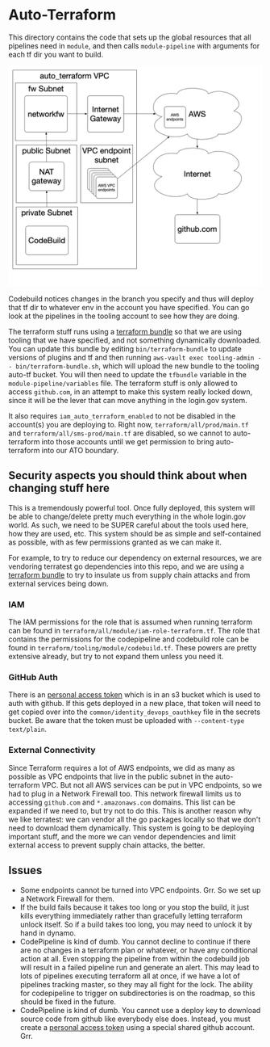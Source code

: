 # Auto-Terraform

This directory contains the code that sets up the global resources that all pipelines need
in `module`, and then calls `module-pipeline` with arguments for each tf dir you want
to build.

![auto_terraform Diagram](./auto_terraform.png)

Codebuild notices changes in the branch you specify and thus will deploy that tf dir to whatever
env in the account you have specified.  You can go look at the pipelines in the tooling account
to see how they are doing.

The terraform stuff runs using a [terraform bundle](https://github.com/hashicorp/terraform/tree/master/tools/terraform-bundle)
so that we are using tooling that we have specified, and not something dynamically downloaded.
You can update this bundle by editing `bin/terraform-bundle` to update versions of plugins and tf
and then running `aws-vault exec tooling-admin -- bin/terraform-bundle.sh`,
which will upload the new bundle to the tooling auto-tf bucket.  You will then
need to update the `tfbundle` variable in the `module-pipeline/variables` file.
The terraform stuff is only allowed
to access `github.com`, in an attempt to make this system really locked down,
since it will be the lever that can move anything in the login.gov system.

It also requires `iam_auto_terraform_enabled` to not be disabled in the account(s) you
are deploying to.  Right now, `terraform/all/prod/main.tf` and `terraform/all/sms-prod/main.tf`
are disabled, so we cannot to auto-terraform into those accounts until we get permission
to bring auto-terraform into our ATO boundary.

## Security aspects you should think about when changing stuff here

This is a tremendously powerful tool.  Once fully deployed, this system will
be able to change/delete pretty much everything in the whole login.gov world.
As such, we need to be SUPER careful about the tools used here, how they are
used, etc.  This system should be as simple and self-contained as possible,
with as few permissions granted as we can make it.

For example, to try to reduce our dependency on external resources, we are
vendoring terratest go dependencies into this repo, and we are using a 
[terraform bundle](https://github.com/hashicorp/terraform/tree/master/tools/terraform-bundle)
to try to insulate us from supply chain attacks and from external services
being down.

### IAM

The IAM permissions for the role that is assumed when running terraform can be found
in `terraform/all/module/iam-role-terraform.tf`.  The role that contains the
permissions for the codepipeline and codebuild role can be found in
`terraform/tooling/module/codebuild.tf`.  These powers are pretty extensive already,
but try to not expand them unless you need it.

### GitHub Auth

There is an [personal access token](https://docs.github.com/en/github/authenticating-to-github/creating-a-personal-access-token)
which is in an s3 bucket which is used to auth with github.
If this gets deployed in a new place, that token will need to get copied over into
the `common/identity_devops_oauthkey` file in the secrets bucket.
Be aware that the token must be uploaded with `--content-type text/plain`.

### External Connectivity

Since Terraform requires a lot of AWS endpoints, we did as many as possible as VPC
endpoints that live in the public subnet in the auto-terraform VPC.  But not all
AWS services can be put in VPC endpoints, so we had to plug in a Network Firewall
too.  This network firewall limits us to accessing `github.com` and `*.amazonaws.com`
domains.  This list can be expanded if we need to, but try not to do this.  This is
another reason why we like terratest:  we can vendor all the go packages locally
so that we don't need to download them dynamically.  This system is going to be 
deploying important stuff, and the more we can vendor dependencies and limit
external access to prevent supply chain attacks, the better.

## Issues

* Some endpoints cannot be turned into VPC endpoints.  Grr.  So we set up
  a Network Firewall for them.
* If the build fails because it takes too long or you stop the build,
  it just kills everything immediately rather than gracefully letting terraform
  unlock itself.  So if a build takes too long, you may need to unlock
  it by hand in dynamo.
* CodePipeline is kind of dumb.  You cannot decline to continue if there
  are no changes in a terraform plan or whatever, or have any conditional
  action at all.  Even stopping the pipeline from within the codebuild job
  will result in a failed pipeline run and generate an alert.
  This may lead to lots of pipelines executing terraform all at once,
  if we have a lot of pipelines tracking master,
  so they may all fight for the lock.  The ability for codepipeline to
  trigger on subdirectories is on the roadmap, so this should be fixed
  in the future.
* CodePipeline is kind of dumb.  You cannot use a deploy key to download
  source code from github like everybody else does.  Instead, you must create a
  [personal access token](https://docs.github.com/en/github/authenticating-to-github/creating-a-personal-access-token)
  using a special shared github account.  Grr.
